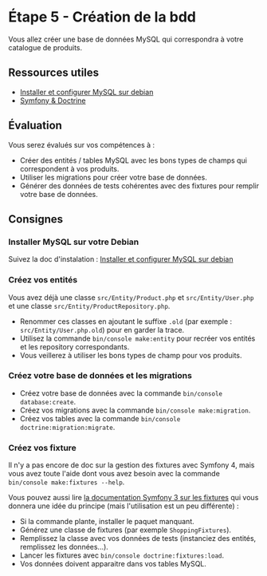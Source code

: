 # Étape 5 - Création de la bdd

Vous allez créer une base de données MySQL qui correspondra à votre catalogue de produits.

## Ressources utiles

* [Installer et configurer MySQL sur debian](http://elp.tentacode.net/course/symfony-4)
* [Symfony & Doctrine](https://symfony.com/doc/current/doctrine.html)

## Évaluation

Vous serez évalués sur vos compétences à :

* Créer des entités / tables MySQL avec les bons types de champs qui correspondent à vos produits.
* Utiliser les migrations pour créer votre base de données.
* Générer des données de tests cohérentes avec des fixtures pour remplir votre base de données.

## Consignes

### Installer MySQL sur votre Debian

Suivez la doc d'instalation : [Installer et configurer MySQL sur debian](http://elp.tentacode.net/course/symfony-4)

### Créez vos entités

Vous avez déjà une classe `src/Entity/Product.php` et `src/Entity/User.php` et une classe `src/Entity/ProductRepository.php`.

* Renommer ces classes en ajoutant le suffixe `.old` (par exemple : `src/Entity/User.php.old`) pour en garder la trace.
* Utilisez la commande `bin/console make:entity` pour recréer vos entités et les repository correspondants.
* Vous veillerez à utiliser les bons types de champ pour vos produits.

### Créez votre base de données et les migrations

* Créez votre base de données avec la commande `bin/console database:create`.
* Créez vos migrations avec la commande `bin/console make:migration`.
* Créez vos tables avec la commande `bin/console doctrine:migration:migrate`.

### Créez vos fixture

Il n'y a pas encore de doc sur la gestion des fixtures avec Symfony 4, mais vous avez toute l'aide dont vous avez besoin avec la commande `bin/console make:fixtures --help`.

Vous pouvez aussi lire [la documentation Symfony 3 sur les fixtures](https://symfony.com/doc/master/bundles/DoctrineFixturesBundle/index.html) qui vous donnera une idée du principe (mais l'utilisation est un peu différente) : 

* Si la commande plante, installer le paquet manquant.
* Générez une classe de fixtures (par exemple `ShoppingFixtures`).
* Remplissez la classe avec vos données de tests (instanciez des entités, remplissez les données...).
* Lancer les fixtures avec `bin/console doctrine:fixtures:load`.
* Vos données doivent apparaitre dans vos tables MySQL.
